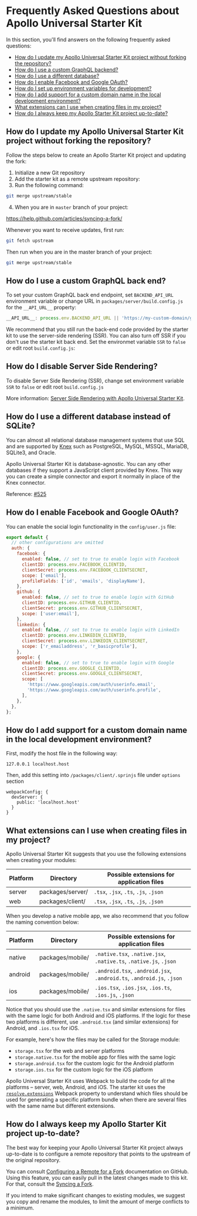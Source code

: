 # Frequently Asked Questions about Apollo Universal Starter Kit

In this section, you'll find answers on the following frequently asked questions:

- [How do I update my Apollo Universal Starter Kit project without forking the repository?](#how-do-i-update-my-apollo-universal-starter-kit-project-without-forking-the-repository)
- [How do I use a custom GraphQL backend?](#how-do-i-use-a-custom-graphql-back-end)
- [How do I use a different database?](#how-do-i-use-a-different-database-instead-of-sqlite)
- [How do I enable Facebook and Google OAuth?](#how-do-i-enable-facebook-and-google-oauth)
- [How do I set up environment variables for development?](#how-do-i-set-up-environment-variables-for-development)
- [How do I add support for a custom domain name in the local development environment?](#how-do-i-add-support-for-a-custom-domain-name-in-the-local-development-environment)
- [What extensions can I use when creating files in my project?](#what-extensions-can-i-use-when-creating-files-in-my-project)
- [How do I always keep my Apollo Starter Kit project up-to-date?](#how-do-i-always-keep-my-apollo-starter-kit-project-up-to-date)

## How do I update my Apollo Universal Starter Kit project without forking the repository?

Follow the steps below to create an Apollo Starter Kit project and updating the fork:

1. Initialize a new Git repository
2. Add the starter kit as a remote upstream repository:
3. Run the following command:

```bash
git merge upstream/stable
```

4. When you are in `master` branch of your project:

https://help.github.com/articles/syncing-a-fork/

Whenever you want to receive updates, first run:

```bash
git fetch upstream
```

Then run when you are in the master branch of your project:

```bash
git merge upstream/stable
```

## How do I use a custom GraphQL back end?

To set your custom GraphQL back end endpoint, set `BACKEND_API_URL` environment variable or change URL in `packages/server/build.config.js` for the `__API_URL__` property:

```javascript
__API_URL__: process.env.BACKEND_API_URL || 'https://my-custom-domain/graphql', // set the full URL to the external GraphQL API e.g. https://
```

We recommend that you still run the back-end code provided by the starter kit to use the server-side rendering (SSR). You can also turn off SSR if you don't use the starter kit back end. Set the environmet variable `SSR` to `false` or edit root `build.config.js`:

## How do I disable Server Side Rendering?

To disable Server Side Rendering (SSR), change set environment variable `SSR` to `false` or edit root `build.config.js`

More information: [Server Side Rendering with Apollo Universal Starter Kit].

## How do I use a different database instead of SQLite?

You can almost all relational database management systems that use SQL and are supported by [Knex] such as PostgreSQL, MySQL, MSSQL, MariaDB, SQLite3, and Oracle.

Apollo Universal Starter Kit is database-agnostic. You can any other databases if they support a JavaScript client provided by Knex. This way you can create a simple connector and export it normally in place of the Knex connector.

Reference: [#525](https://github.com/sysgears/apollo-universal-starter-kit/issues/525)

## How do I enable Facebook and Google OAuth?

You can enable the social login functionality in the `config/user.js` file:

```javascript
export default {
  // other configurations are omitted
  auth: {
    facebook: {
      enabled: false, // set to true to enable login with Facebook
      clientID: process.env.FACEBOOK_CLIENTID,
      clientSecret: process.env.FACEBOOK_CLIENTSECRET,
      scope: ['email'],
      profileFields: ['id', 'emails', 'displayName'],
    },
    github: {
      enabled: false, // set to true to enable login with GitHub
      clientID: process.env.GITHUB_CLIENTID,
      clientSecret: process.env.GITHUB_CLIENTSECRET,
      scope: ['user:email'],
    },
    linkedin: {
      enabled: false, // set to true to enable login with LinkedIn
      clientID: process.env.LINKEDIN_CLIENTID,
      clientSecret: process.env.LINKEDIN_CLIENTSECRET,
      scope: ['r_emailaddress', 'r_basicprofile'],
    },
    google: {
      enabled: false, // set to true to enable login with Google
      clientID: process.env.GOOGLE_CLIENTID,
      clientSecret: process.env.GOOGLE_CLIENTSECRET,
      scope: [
        'https://www.googleapis.com/auth/userinfo.email',
        'https://www.googleapis.com/auth/userinfo.profile',
      ],
    },
  },
};
```

## How do I add support for a custom domain name in the local development environment?

First, modify the host file in the following way:

`127.0.0.1 localhost.host`

Then, add this setting into `/packages/client/.sprinjs` file under `options` section

```
webpackConfig: {
  devServer: {
    public: 'localhost.host'
  }
}
```

## What extensions can I use when creating files in my project?

Apollo Universal Starter Kit suggests that you use the following extensions when creating your modules:

| Platform | Directory | Possible extensions for application files |
| --- | --- | --- |
| server | packages/server/ | `.tsx`, `.jsx`, `.ts`, `.js`, `.json` |
| web | packages/client/ | `.tsx`, `.jsx`, `.ts`, `.js`, `.json` |

When you develop a native mobile app, we also recommend that you follow the naming convention below:

| Platform | Directory | Possible extensions for application files |
| --- | --- | --- |
| native | packages/mobile/ | `.native.tsx`, `.native.jsx`, `.native.ts`, `.native.js`, `.json` |
| android | packages/mobile/ | `.android.tsx`, `.android.jsx`, `.android.ts`, `.android.js`, `.json` |
| ios | packages/mobile/ | `.ios.tsx`, `.ios.jsx`, `.ios.ts`, `.ios.js`, `.json` |

Notice that you should use the `.native.tsx` and similar extensions for files with the same logic for both Android and iOS platforms. If the logic for these two platforms is different, use `.android.tsx` (and similar extensions) for Android, and `.ios.tsx` for iOS.

For example, here's how the files may be called for the Storage module:

- `storage.tsx` for the web and server platforms
- `storage.native.tsx` for the mobile app for files with the same logic
- `storage.android.tsx` for the custom logic for the Android platform
- `storage.ios.tsx` for the custom logic for the iOS platform

Apollo Universal Starter Kit uses Webpack to build the code for all the platforms &ndash; server, web, Android, and iOS. The starter kit uses the [`resolve.extensions`] Webpack property to understand which files should be used for generating a specific platform bundle when there are several files with the same name but different extensions.

## How do I always keep my Apollo Starter Kit project up-to-date?

The best way for keeping your Apollo Universal Starter Kit project always up-to-date is to configure a remote repository that points to the upstream of the original repository.

You can consult [Configuring a Remote for a Fork] documentation on GitHub. Using this feature, you can easily pull in the latest changes made to this kit. For that, consult the [Syncing a Fork].

If you intend to make significant changes to existing modules, we suggest you copy and rename the modules, to limit the amount of merge conflicts to a minimum.

[knex]: https://knexjs.org/
[`resolve.extensions`]: https://webpack.js.org/configuration/resolve/#resolve-extensions
[server side rendering with apollo universal starter kit]: /docs/Configuration.md#server-side-rendering
[configuring a remote for a fork]: https://help.github.com/articles/configuring-a-remote-for-a-fork/
[syncing a fork]: https://help.github.com/articles/syncing-a-fork/
